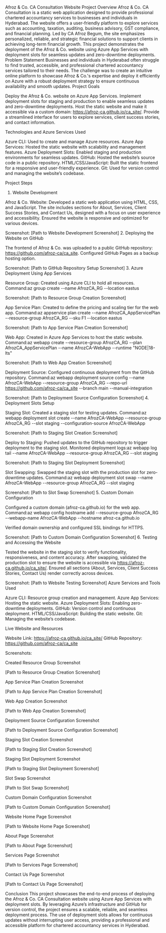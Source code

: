 Afroz & Co. CA Consultation Website
Project Overview
Afroz & Co. CA Consultation is a static web application designed to provide professional chartered accountancy services to businesses and individuals in Hyderabad. The website offers a user-friendly platform to explore services such as accounting, taxation, auditing, business advisory, GST compliance, and financial planning. Led by CA Afroz Begum, the site emphasizes personalized, reliable, and strategic financial solutions to support clients in achieving long-term financial growth.
This project demonstrates the deployment of the Afroz & Co. website using Azure App Services with deployment slots for seamless updates and zero-downtime deployments.
Problem Statement
Businesses and individuals in Hyderabad often struggle to find trusted, accessible, and professional chartered accountancy services tailored to their needs. The challenge was to create an intuitive online platform to showcase Afroz & Co.'s expertise and deploy it efficiently on Azure with a robust deployment strategy to ensure continuous availability and smooth updates.
Project Goals

Deploy the Afroz & Co. website on Azure App Services.
Implement deployment slots for staging and production to enable seamless updates and zero-downtime deployments.
Host the static website and make it accessible via a custom domain: https://afroz-ca.github.io/ca_site/.
Provide a streamlined interface for users to explore services, client success stories, and contact information.

Technologies and Azure Services Used

Azure CLI: Used to create and manage Azure resources.
Azure App Services: Hosted the static website with scalability and management features.
Azure Deployment Slots: Enabled staging and production environments for seamless updates.
GitHub: Hosted the website’s source code in a public repository.
HTML/CSS/JavaScript: Built the static frontend for a responsive and user-friendly experience.
Git: Used for version control and managing the website’s codebase.

Project Steps
1. Website Development

Afroz & Co. Website: Developed a static web application using HTML, CSS, and JavaScript. The site includes sections for About, Services, Client Success Stories, and Contact Us, designed with a focus on user experience and accessibility.
Ensured the website is responsive and optimized for various devices.

Screenshot: [Path to Website Development Screenshot]
2. Deploying the Website on GitHub

The frontend of Afroz & Co. was uploaded to a public GitHub repository: https://github.com/afroz-ca/ca_site.
Configured GitHub Pages as a backup hosting option.

Screenshot: [Path to GitHub Repository Setup Screenshot]
3. Azure Deployment Using App Services

Resource Group: Created using Azure CLI to hold all resources.
Command:az group create --name AfrozCA_RG --location eastus





Screenshot: [Path to Resource Group Creation Screenshot]

App Service Plan: Created to define the pricing and scaling tier for the web app.
Command:az appservice plan create --name AfrozCA_AppServicePlan --resource-group AfrozCA_RG --sku F1 --location eastus





Screenshot: [Path to App Service Plan Creation Screenshot]

Web App: Created in Azure App Services to host the static website.
Command:az webapp create --resource-group AfrozCA_RG --plan AfrozCA_AppServicePlan --name AfrozCA-WebApp --runtime "NODE|18-lts"





Screenshot: [Path to Web App Creation Screenshot]

Deployment Source: Configured continuous deployment from the GitHub repository.
Command:az webapp deployment source config --name AfrozCA-WebApp --resource-group AfrozCA_RG --repo-url https://github.com/afroz-ca/ca_site --branch main --manual-integration





Screenshot: [Path to Deployment Source Configuration Screenshot]
4. Deployment Slots Setup

Staging Slot: Created a staging slot for testing updates.
Command:az webapp deployment slot create --name AfrozCA-WebApp --resource-group AfrozCA_RG --slot staging --configuration-source AfrozCA-WebApp





Screenshot: [Path to Staging Slot Creation Screenshot]

Deploy to Staging: Pushed updates to the GitHub repository to trigger deployment to the staging slot.
Monitored deployment logs:az webapp log tail --name AfrozCA-WebApp --resource-group AfrozCA_RG --slot staging





Screenshot: [Path to Staging Slot Deployment Screenshot]

Slot Swapping: Swapped the staging slot with the production slot for zero-downtime updates.
Command:az webapp deployment slot swap --name AfrozCA-WebApp --resource-group AfrozCA_RG --slot staging





Screenshot: [Path to Slot Swap Screenshot]
5. Custom Domain Configuration

Configured a custom domain (afroz-ca.github.io) for the web app.
Command:az webapp config hostname add --resource-group AfrozCA_RG --webapp-name AfrozCA-WebApp --hostname afroz-ca.github.io




Verified domain ownership and configured SSL bindings for HTTPS.

Screenshot: [Path to Custom Domain Configuration Screenshot]
6. Testing and Accessing the Website

Tested the website in the staging slot to verify functionality, responsiveness, and content accuracy.
After swapping, validated the production slot to ensure the website is accessible via https://afroz-ca.github.io/ca_site/.
Ensured all sections (About, Services, Client Success Stories, Contact Us) render correctly across devices.

Screenshot: [Path to Website Testing Screenshot]
Azure Services and Tools Used

Azure CLI: Resource group creation and management.
Azure App Services: Hosting the static website.
Azure Deployment Slots: Enabling zero-downtime deployments.
GitHub: Version control and continuous deployment.
HTML/CSS/JavaScript: Building the static website.
Git: Managing the website’s codebase.

Live Website and Resources

Website Link: https://afroz-ca.github.io/ca_site/
GitHub Repository: https://github.com/afroz-ca/ca_site

Screenshots:

Created Resource Group Screenshot  

[Path to Resource Group Creation Screenshot]


App Service Plan Creation Screenshot  

[Path to App Service Plan Creation Screenshot]


Web App Creation Screenshot  

[Path to Web App Creation Screenshot]


Deployment Source Configuration Screenshot  

[Path to Deployment Source Configuration Screenshot]


Staging Slot Creation Screenshot  

[Path to Staging Slot Creation Screenshot]


Staging Slot Deployment Screenshot  

[Path to Staging Slot Deployment Screenshot]


Slot Swap Screenshot  

[Path to Slot Swap Screenshot]


Custom Domain Configuration Screenshot  

[Path to Custom Domain Configuration Screenshot]


Website Home Page Screenshot  

[Path to Website Home Page Screenshot]


About Page Screenshot  

[Path to About Page Screenshot]


Services Page Screenshot  

[Path to Services Page Screenshot]


Contact Us Page Screenshot  

[Path to Contact Us Page Screenshot]



Conclusion
This project showcases the end-to-end process of deploying the Afroz & Co. CA Consultation website using Azure App Services with deployment slots. By leveraging Azure’s infrastructure and GitHub for version control, the project ensures a scalable, reliable, and seamless deployment process. The use of deployment slots allows for continuous updates without interrupting user access, providing a professional and accessible platform for chartered accountancy services in Hyderabad.
